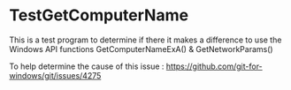 # TestGetComputerName

This is a test program to determine if there it makes a difference to use the Windows API functions GetComputerNameExA() & GetNetworkParams()

To help determine the cause of this issue : https://github.com/git-for-windows/git/issues/4275

